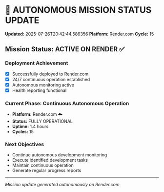 # 🤖 AUTONOMOUS MISSION STATUS UPDATE
**Updated:** 2025-07-26T20:42:44.586356
**Platform:** Render.com
**Cycle:** 15

## Mission Status: ACTIVE ON RENDER ✅

### Deployment Achievement
- [x] Successfully deployed to Render.com
- [x] 24/7 continuous operation established
- [x] Autonomous monitoring active
- [x] Health reporting functional

### Current Phase: Continuous Autonomous Operation
- **Platform:** Render.com ☁️
- **Status:** FULLY OPERATIONAL
- **Uptime:** 1.4 hours
- **Cycles:** 15

### Next Objectives
- Continue autonomous development monitoring
- Execute identified development tasks
- Maintain continuous operation
- Generate regular progress reports

---
*Mission update generated autonomously on Render.com*
